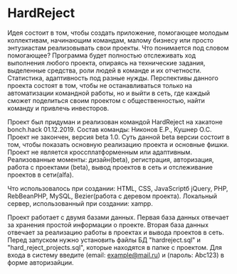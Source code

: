 # HardReject
Идея состоит в том, чтобы создать приложение, помогающее молодым коллективам, начинающим командам, малому бизнесу или просто энтузиастам реализовывать свои проекты. Что понимается под словом помогающее? Программа будет полностью отслеживать ход выполнения любого проекта, опираясь на технические задания, выделенные средства, роли людей в команде и их отчетности. Статистика, адаптивность под разные нужды. Перспективы данного проекта состоят в том, чтобы не останавливаться только на автоматизации командной работы, но и выйти в сеть, где каждый сможет поделиться своим проектом с общественностью, найти команду и привлечь инвесторов.

Проект был придуман и реализован командой HardReject на хакатоне bonch.hack 01.12.2019. Состав команды: Никонов Е.Р., Кушнер О.С.
Проект не закончен, версия beta 1.0. Суть данной beta версии состоит в том, чтобы показать основную реализацию проекта и основные фишки. Проект не является кроссплатформенным или адаптивным.
Реализованные моменты: дизайн(beta), регистрация, авторизация, работа с проектами (beta), вывод проектов в сеть и отслеживание проектов в сети(alfa).

Что использовалось при создании: HTML, CSS, JavaScriptб jQuery, PHP, RebBeanPHP, MySQL, Bezier(работа с деревом проекта).
Локальный сервер, использованный при создании: xampp.

Проект работает с двумя базами данных. Первая база данных отвечает за хранения простой информации о проекте. Вторая база данных отвечает за реализацию работы в проектах и вывода проектов в сеть.
Перед запуском нужно установить файлы БД "hardreject.sql" и "hard_reject_projects.sql", которые находятся в папке с проектом. Для входа в систему введите (email: example@mail.ru) и (пароль: Abc123) в форме авторизайции.
